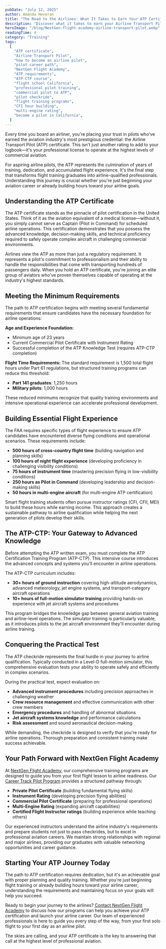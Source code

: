 ```yaml
---
pubDate: "July 12, 2025"
author: Amanda Heveran
title: "The Road to the Airlines: What It Takes to Earn Your ATP Certificate"
description: "Discover what it takes to earn your Airline Transport Pilot (ATP) certificate—from flight time requirements to the ATP-CTP course. Learn how NextGen Flight Academy can help launch your airline career."
heroImage: "/blog/NextGen-flight-academy-airline-transport-pilot.webp"
readingTime: 4
category: "Training"
tags:
  [
    "ATP certificate",
    "Airline Transport Pilot",
    "how to become an airline pilot",
    "pilot career path",
    "NextGen Flight Academy",
    "ATP requirements",
    "ATP-CTP course",
    "flight school California",
    "professional pilot training",
    "commercial pilot to ATP",
    "pilot checkride",
    "flight training programs",
    "CFI hour building",
    "multi-engine rating",
    "become a pilot in California",
  ]
---
```


Every time you board an airliner, you're placing your trust in pilots who've earned the aviation industry's most prestigious credential: the Airline Transport Pilot (ATP) certificate. This isn't just another rating to add to your logbook—it's your professional license to operate at the highest levels of commercial aviation.

For aspiring airline pilots, the ATP represents the culmination of years of training, dedication, and accumulated flight experience. It's the final step that transforms flight training graduates into airline-qualified professionals. Understanding this journey is crucial whether you're just beginning your aviation career or already building hours toward your airline goals.

## Understanding the ATP Certificate

The ATP certificate stands as the pinnacle of pilot certification in the United States. Think of it as the aviation equivalent of a medical license—without it, you simply cannot serve as Captain (Pilot in Command) for scheduled airline operations. This certification demonstrates that you possess the advanced knowledge, decision-making skills, and technical proficiency required to safely operate complex aircraft in challenging commercial environments.

Airlines view the ATP as more than just a regulatory requirement. It represents a pilot's commitment to professionalism and their ability to handle the responsibilities that come with transporting hundreds of passengers daily. When you hold an ATP certificate, you're joining an elite group of aviators who've proven themselves capable of operating at the industry's highest standards.

## Meeting the Minimum Requirements

The path to ATP certification begins with meeting several fundamental requirements that ensure candidates have the necessary foundation for airline operations:

**Age and Experience Foundation:**

- Minimum age of 23 years
- Current Commercial Pilot Certificate with Instrument Rating
- Successful completion of the ATP Knowledge Test (requires ATP-CTP completion)

**Flight Time Requirements:**
The standard requirement is 1,500 total flight hours under Part 61 regulations, but structured training programs can reduce this threshold:

- **Part 141 graduates**: 1,250 hours
- **Military pilots**: 1,000 hours

These reduced minimums recognize that quality training environments and intensive operational experience can accelerate professional development.

## Building Essential Flight Experience

The FAA requires specific types of flight experience to ensure ATP candidates have encountered diverse flying conditions and operational scenarios. These requirements include:

- **500 hours of cross-country flight time** (building navigation and planning skills)
- **100 hours of night flight experience** (developing proficiency in challenging visibility conditions)
- **75 hours of instrument time** (mastering precision flying in low-visibility conditions)
- **250 hours as Pilot in Command** (developing leadership and decision-making skills)
- **50 hours in multi-engine aircraft** (for multi-engine ATP certification)

Smart flight training students often pursue instructor ratings (CFI, CFII, MEI) to build these hours while earning income. This approach creates a sustainable pathway to airline qualification while helping the next generation of pilots develop their skills.

## The ATP-CTP: Your Gateway to Advanced Knowledge

Before attempting the ATP written exam, you must complete the ATP Certification Training Program (ATP-CTP). This intensive course introduces the advanced concepts and systems you'll encounter in airline operations.

The ATP-CTP curriculum includes:

- **30+ hours of ground instruction** covering high-altitude aerodynamics, advanced meteorology, jet engine systems, and transport-category aircraft operations
- **10+ hours of full-motion simulator training** providing hands-on experience with jet aircraft systems and procedures

This program bridges the knowledge gap between general aviation training and airline-level operations. The simulator training is particularly valuable, as it introduces pilots to the jet aircraft environment they'll encounter during airline training.

## Conquering the Practical Test

The ATP checkride represents the final hurdle in your journey to airline qualification. Typically conducted in a Level-D full-motion simulator, this comprehensive evaluation tests your ability to operate safely and efficiently in complex scenarios.

During the practical test, expect evaluation on:

- **Advanced instrument procedures** including precision approaches in challenging weather
- **Crew resource management** and effective communication with other crew members
- **Emergency procedures** and handling of abnormal situations
- **Jet aircraft systems knowledge** and performance calculations
- **Risk assessment** and sound aeronautical decision-making

While demanding, the checkride is designed to verify that you're ready for airline operations. Thorough preparation and consistent training make success achievable.

## Your Path Forward with NextGen Flight Academy

At [NextGen Flight Academy](https://flyhere.aero/), our comprehensive training programs are designed to guide you from your first flight lesson to airline readiness. Our [Career Track Pilot Program](https://flyhere.aero/training-programs/airline-transport-pilot) provides a structured pathway through:

- **Private Pilot Certificate** (building fundamental flying skills)
- **Instrument Rating** (developing precision flying abilities)
- **Commercial Pilot Certificate** (preparing for professional operations)
- **Multi-Engine Rating** (expanding aircraft capabilities)
- **Certified Flight Instructor ratings** (building experience while teaching others)

Our experienced instructors understand the airline industry's requirements and prepare students not just to pass checkrides, but to excel in professional aviation careers. We maintain strong relationships with regional and major airlines, providing our graduates with valuable networking opportunities and career guidance.

## Starting Your ATP Journey Today

The path to ATP certification requires dedication, but it's an achievable goal with proper planning and quality training. Whether you're just beginning flight training or already building hours toward your airline career, understanding the requirements and maintaining focus on your goals will help you succeed.

Ready to begin your journey to the airlines? [Contact NextGen Flight Academy](https://flyhere.aero/) to discuss how our programs can help you achieve your ATP certification and launch your airline career. Our team of experienced professionals is here to guide you every step of the way, from your first solo flight to your first day as an airline pilot.

The skies are calling, and your ATP certificate is the key to answering that call at the highest level of professional aviation.
